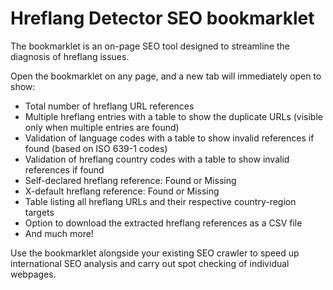 <h1>Hreflang Detector SEO bookmarklet</h1>

The bookmarklet is an on-page SEO tool designed to streamline the diagnosis of hreflang issues.
 
Open the bookmarklet on any page, and a new tab will immediately open to show:

<ul>
<li> Total number of hreflang URL references</li>
<li> Multiple hreflang entries with a table to show the duplicate URLs (visible only when multiple entries are found)</li>
<li> Validation of language codes with a table to show invalid references if found (based on ISO 639-1 codes)</li>
<li> Validation of hreflang country codes with a table to show invalid references if found</li>
<li> Self-declared hreflang reference: Found or Missing</li>
<li> X-default hreflang reference: Found or Missing</li>
<li> Table listing all hreflang URLs and their respective country-region targets</li>
<li> Option to download the extracted hreflang references as a CSV file</li>
<li> And much more!</li>
</ul>

Use the bookmarklet alongside your existing SEO crawler to speed up international SEO analysis and carry out spot checking of individual webpages.
